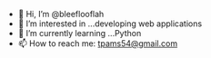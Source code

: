 - 👋 Hi, I’m @bleeflooflah
- 👀 I’m interested in ...developing web applications
- 🌱 I’m currently learning ...Python
- 📫 How to reach me: tpams54@gmail.com

<!---
bleeflooflah/bleeflooflah is a ✨ special ✨ repository because its `README.md` (this file) appears on your GitHub profile.
You can click the Preview link to take a look at your changes.
--->
